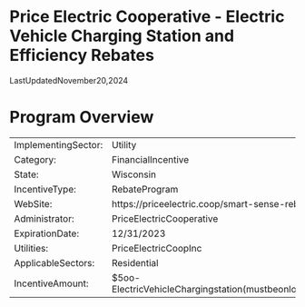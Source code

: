 # Price Electric Cooperative - Electric Vehicle Charging Station and Efficiency Rebates  

LastUpdatedNovember20,2024  

# Program Overview  

<html><body><table><tr><td>ImplementingSector:</td><td>Utility</td></tr><tr><td>Category:</td><td>FinancialIncentive</td></tr><tr><td>State:</td><td>Wisconsin</td></tr><tr><td>IncentiveType:</td><td>RebateProgram</td></tr><tr><td>WebSite:</td><td>https://priceelectric.coop/smart-sense-rebates</td></tr><tr><td>Administrator:</td><td>PriceElectricCooperative</td></tr><tr><td>ExpirationDate:</td><td>12/31/2023</td></tr><tr><td>Utilities:</td><td>PriceElectricCoopInc</td></tr><tr><td>ApplicableSectors:</td><td>Residential</td></tr><tr><td>IncentiveAmount:</td><td>$5oo-ElectricVehicleChargingstation(mustbeonloadcontrol)</td></tr></table></body></html>  